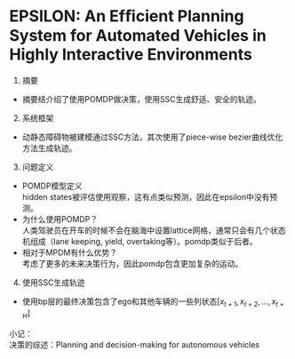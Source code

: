 # EPSILON: An Efﬁcient Planning System for Automated Vehicles in Highly Interactive Environments

1. 摘要  
- 摘要结介绍了使用POMDP做决策，使用SSC生成舒适、安全的轨迹。  
2. 系统框架  
- 动静态障碍物被建模通过SSC方法，其次使用了piece-wise bezier曲线优化方法生成轨迹。  
3. 问题定义  
- POMDP模型定义  
hidden states被评估使用观察，这有点类似预测，因此在epsilon中没有预测。  
- 为什么使用POMDP？  
人类驾驶员在开车的时候不会在脑海中设置lattice网格，通常只会有几个状态机组成（lane keeping, yield, overtaking等）。pomdp类似于后者。  
- 相对于MPDM有什么优势？  
考虑了更多的未来决策行为，因此pomdp包含更加复杂的运动。
4. 使用SSC生成轨迹  
- 使用bp层的最终决策包含了ego和其他车辆的一些列状态$[x_{t+1}, x_{t+2}, ..., x_{t+H}]$


小记：  
决策的综述：Planning and decision-making for autonomous vehicles  